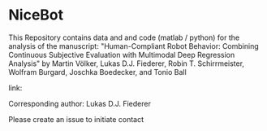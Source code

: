 # NiceBot

This Repository contains data and and code (matlab / python) for the analysis of the manuscript:
"Human-Compliant Robot Behavior: Combining Continuous Subjective Evaluation with Multimodal Deep Regression Analysis"
by
Martin Völker, Lukas D.J. Fiederer, Robin T. Schirrmeister, Wolfram Burgard, Joschka Boedecker, and Tonio Ball

link:

Corresponding author:
Lukas D.J. Fiederer

Please create an issue to initiate contact
